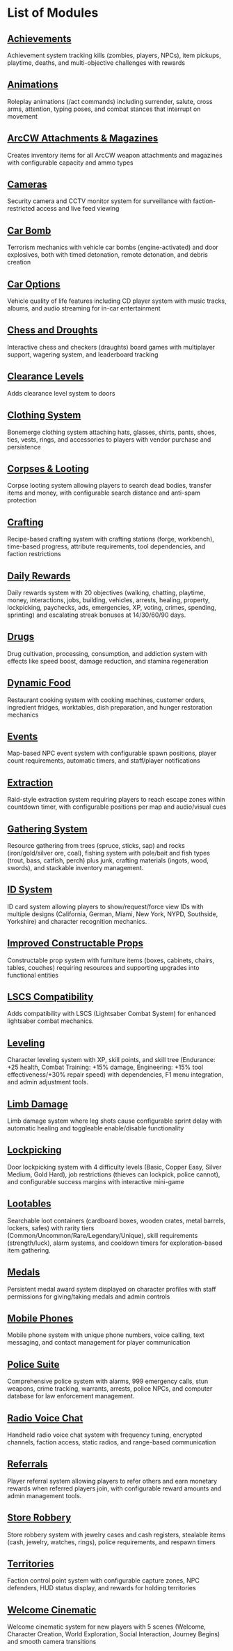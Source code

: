 # List of Modules

## [Achievements](https://bleonheart.github.io/modules/achievements/)
Achievement system tracking kills (zombies, players, NPCs), item pickups, playtime, deaths, and multi-objective challenges with rewards

## [Animations](https://bleonheart.github.io/modules/anim/)
Roleplay animations (/act commands) including surrender, salute, cross arms, attention, typing poses, and combat stances that interrupt on movement

## [ArcCW Attachments & Magazines](https://bleonheart.github.io/modules/arccw/)
Creates inventory items for all ArcCW weapon attachments and magazines with configurable capacity and ammo types

## [Cameras](https://bleonheart.github.io/modules/cameras/)
Security camera and CCTV monitor system for surveillance with faction-restricted access and live feed viewing

## [Car Bomb](https://bleonheart.github.io/modules/terrorism/)
Terrorism mechanics with vehicle car bombs (engine-activated) and door explosives, both with timed detonation, remote detonation, and debris creation

## [Car Options](https://bleonheart.github.io/modules/caroptions/)
Vehicle quality of life features including CD player system with music tracks, albums, and audio streaming for in-car entertainment

## [Chess and Droughts](https://bleonheart.github.io/modules/chess/)
Interactive chess and checkers (draughts) board games with multiplayer support, wagering system, and leaderboard tracking

## [Clearance Levels](https://bleonheart.github.io/modules/clearance/)
Adds clearance level system to doors

## [Clothing System](https://bleonheart.github.io/modules/bonemerge/)
Bonemerge clothing system attaching hats, glasses, shirts, pants, shoes, ties, vests, rings, and accessories to players with vendor purchase and persistence

## [Corpses & Looting](https://bleonheart.github.io/modules/corpselooting/)
Corpse looting system allowing players to search dead bodies, transfer items and money, with configurable search distance and anti-spam protection

## [Crafting](https://bleonheart.github.io/modules/crafting/)
Recipe-based crafting system with crafting stations (forge, workbench), time-based progress, attribute requirements, tool dependencies, and faction restrictions

## [Daily Rewards](https://bleonheart.github.io/modules/dailyrewards/)
Daily rewards system with 20 objectives (walking, chatting, playtime, money, interactions, jobs, building, vehicles, arrests, healing, property, lockpicking, paychecks, ads, emergencies, XP, voting, crimes, spending, sprinting) and escalating streak bonuses at 14/30/60/90 days.

## [Drugs](https://bleonheart.github.io/modules/drugs/)
Drug cultivation, processing, consumption, and addiction system with effects like speed boost, damage reduction, and stamina regeneration

## [Dynamic Food](https://bleonheart.github.io/modules/food/)
Restaurant cooking system with cooking machines, customer orders, ingredient fridges, worktables, dish preparation, and hunger restoration mechanics

## [Events](https://bleonheart.github.io/modules/events/)
Map-based NPC event system with configurable spawn positions, player count requirements, automatic timers, and staff/player notifications

## [Extraction](https://bleonheart.github.io/modules/extraction/)
Raid-style extraction system requiring players to reach escape zones within countdown timer, with configurable positions per map and audio/visual cues

## [Gathering System](https://bleonheart.github.io/modules/gathering/)
Resource gathering from trees (spruce, sticks, sap) and rocks (iron/gold/silver ore, coal), fishing system with pole/bait and fish types (trout, bass, catfish, perch) plus junk, crafting materials (ingots, wood, swords), and stackable inventory management.

## [ID System](https://bleonheart.github.io/modules/identifications/)
ID card system allowing players to show/request/force view IDs with multiple designs (California, German, Miami, New York, NYPD, Southside, Yorkshire) and character recognition mechanics.

## [Improved Constructable Props](https://bleonheart.github.io/modules/propbasedbuilding/)
Constructable prop system with furniture items (boxes, cabinets, chairs, tables, couches) requiring resources and supporting upgrades into functional entities

## [LSCS Compatibility](https://bleonheart.github.io/modules/lscs/)
Adds compatibility with LSCS (Lightsaber Combat System) for enhanced lightsaber combat mechanics.

## [Leveling](https://bleonheart.github.io/modules/leveling/)
Character leveling system with XP, skill points, and skill tree (Endurance: +25 health, Combat Training: +15% damage, Engineering: +15% tool effectiveness/+30% repair speed) with dependencies, F1 menu integration, and admin adjustment tools.

## [Limb Damage](https://bleonheart.github.io/modules/limbdamage/)
Limb damage system where leg shots cause configurable sprint delay with automatic healing and toggleable enable/disable functionality

## [Lockpicking](https://bleonheart.github.io/modules/lockpicking/)
Door lockpicking system with 4 difficulty levels (Basic, Copper Easy, Silver Medium, Gold Hard), job restrictions (thieves can lockpick, police cannot), and configurable success margins with interactive mini-game

## [Lootables](https://bleonheart.github.io/modules/looting/)
Searchable loot containers (cardboard boxes, wooden crates, metal barrels, lockers, safes) with rarity tiers (Common/Uncommon/Rare/Legendary/Unique), skill requirements (strength/luck), alarm systems, and cooldown timers for exploration-based item gathering.

## [Medals](https://bleonheart.github.io/modules/medals/)
Persistent medal award system displayed on character profiles with staff permissions for giving/taking medals and admin controls

## [Mobile Phones](https://bleonheart.github.io/modules/cellphones/)
Mobile phone system with unique phone numbers, voice calling, text messaging, and contact management for player communication

## [Police Suite](https://bleonheart.github.io/modules/policesuite/)
Comprehensive police system with alarms, 999 emergency calls, stun weapons, crime tracking, warrants, arrests, police NPCs, and computer database for law enforcement management.

## [Radio Voice Chat](https://bleonheart.github.io/modules/radio/)
Handheld radio voice chat system with frequency tuning, encrypted channels, faction access, static radios, and range-based communication

## [Referrals](https://bleonheart.github.io/modules/referrals/)
Player referral system allowing players to refer others and earn monetary rewards when referred players join, with configurable reward amounts and admin management tools.

## [Store Robbery](https://bleonheart.github.io/modules/robberies/)
Store robbery system with jewelry cases and cash registers, stealable items (cash, jewelry, watches, rings), police requirements, and respawn timers

## [Territories](https://bleonheart.github.io/modules/territories/)
Faction control point system with configurable capture zones, NPC defenders, HUD status display, and rewards for holding territories

## [Welcome Cinematic](https://bleonheart.github.io/modules/cinematicloading/)
Welcome cinematic system for new players with 5 scenes (Welcome, Character Creation, World Exploration, Social Interaction, Journey Begins) and smooth camera transitions

